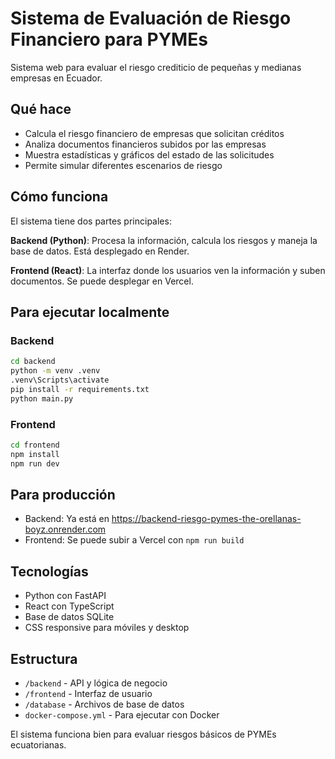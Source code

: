 # Sistema de Evaluación de Riesgo Financiero para PYMEs

Sistema web para evaluar el riesgo crediticio de pequeñas y medianas empresas en Ecuador.

## Qué hace

- Calcula el riesgo financiero de empresas que solicitan créditos
- Analiza documentos financieros subidos por las empresas
- Muestra estadísticas y gráficos del estado de las solicitudes
- Permite simular diferentes escenarios de riesgo

## Cómo funciona

El sistema tiene dos partes principales:

**Backend (Python)**: Procesa la información, calcula los riesgos y maneja la base de datos. Está desplegado en Render.

**Frontend (React)**: La interfaz donde los usuarios ven la información y suben documentos. Se puede desplegar en Vercel.

## Para ejecutar localmente

### Backend
```bash
cd backend
python -m venv .venv
.venv\Scripts\activate
pip install -r requirements.txt
python main.py
```

### Frontend
```bash
cd frontend
npm install
npm run dev
```

## Para producción

- Backend: Ya está en https://backend-riesgo-pymes-the-orellanas-boyz.onrender.com
- Frontend: Se puede subir a Vercel con `npm run build`

## Tecnologías

- Python con FastAPI
- React con TypeScript
- Base de datos SQLite
- CSS responsive para móviles y desktop

## Estructura

- `/backend` - API y lógica de negocio
- `/frontend` - Interfaz de usuario
- `/database` - Archivos de base de datos
- `docker-compose.yml` - Para ejecutar con Docker

El sistema funciona bien para evaluar riesgos básicos de PYMEs ecuatorianas.
